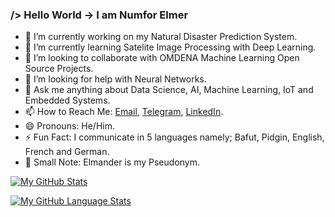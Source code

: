 ### /> Hello World -> I am Numfor Elmer

- 🔭 I’m currently working on my Natural Disaster Prediction System.
- 🌱 I’m currently learning Satelite Image Processing with Deep Learning.
- 👯 I’m looking to collaborate with OMDENA Machine Learning Open Source Projects.
- 🤔 I’m looking for help with Neural Networks.
- 💬 Ask me anything about Data Science, AI, Machine Learning, IoT and Embedded Systems.
- 📫 How to Reach Me: [Email](mailto:elmerelmander@gmail.com), [Telegram](https://t.me/terraxscitech), [LinkedIn](https://www.linkedin.com/in/numfor-elmer-316b4218a).
- 😄 Pronouns: He/Him.
- ⚡ Fun Fact: I communicate in 5 languages namely; Bafut, Pidgin, English, French and German.
- 📝 Small Note: Elmander is my Pseudonym.

[![My GitHub Stats](https://github-readme-stats.vercel.app/api/?username=N-Elmer&count_private=true&show_icons=true&theme=tokyonight&showicons=true)]()

[![My GitHub Language Stats](https://github-readme-stats.vercel.app/api/top-langs/?username=N-Elmer&langs_count=5&theme=tokyonight)]()
